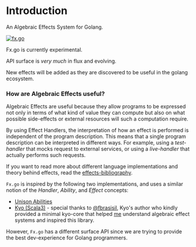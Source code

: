 # Introduction

An Algebraic Effects System for Golang.

[![fx.go](https://github-readme-stats.vercel.app/api/pin/?username=vic&repo=fx.go&show_owner=true&theme=shades-of-purple)](https://github.com/vic/fx.go)

<div class="warning">
Fx.go is currently experimental.

API surface is *very much* in flux and evolving.

New effects will be added as they are discovered to be useful in the golang ecosystem.
</div>


### How are Algebraic Effects useful?

Algebraic Effects are useful because they allow programs to
be expressed not only in terms of what kind of value they can
compute but also on what possible side-effects or external resources will such a computation require.

By using Effect Handlers, the interpretation of how an effect is performed is independent of the program description. This means that a single program description can be interpreted in different ways. For example, using a *test-handler* that mocks request to external services, or using a *live-handler* that actually performs such requests.

If you want to read more about different language implementations and theory behind effects, read the [effects-bibliography](https://github.com/yallop/effects-bibliography).

`Fx.go` is inspired by the following two implementations, and uses a similar notion of the _Handler_, _Ability_, and _Effect_ concepts:

- [Unison Abilities](https://www.unison-lang.org/docs/language-reference/abilities-and-ability-handlers/)
- [Kyo (Scala3)](https://github.com/getkyo/kyo/) - special thanks to [@fbrasisil](https://x.com/fbrasisil), Kyo's author who kindly provided a minimal kyo-core that helped [me](https://x.com/oeiuwq) understand algebraic effect systems and inspired this library.


However, `Fx.go` has a different surface API since we are trying to provide the best dev-experience for Golang programmers.
